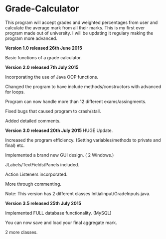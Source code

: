 # Grade-Calculator
This program will accept grades and weighted percentages from user and calculate the average mark from all their marks.
This is my first ever program made out of university. I will be updating it regulary making the program more advanced.

**Version 1.0 released 26th June 2015**

Basic functions of a grade calculator.


**Version 2.0 released 7th July 2015**

Incorporating the use of Java OOP functions.

Changed the program to have include methods/constructors with advanced for loops.

Program can now handle more than 12 different exams/assingments.

Fixed bugs that caused program to crash/stall.

Added detailed comments.

**Version 3.0 released 20th July 2015**
HUGE Update. 

Increased the program efficiency. (Setting variables/methods to private and final) etc.

Implemented a brand new GUI design. ( 2 Windows.) 

JLabels/TextFields/Panels included.

Action Listeners incorporated. 

More through commenting. 

Note: This version has 2 different classes Initialinput/GradeInputs.java.

**Version 3.5 released 25th July 2015**

Implemented FULL database functionality. (MySQL)

You can now save and load your final aggregate mark.

2 more classes.
